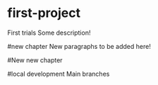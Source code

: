 # first-project
First trials
Some description!

#new chapter
New paragraphs to be added here!

#New new chapter

#local development
Main branches
